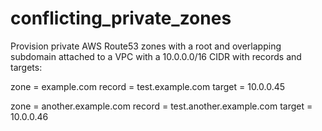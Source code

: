 # conflicting_private_zones

Provision private AWS Route53 zones with a root and overlapping subdomain attached to a VPC with a 10.0.0.0/16 CIDR with records and targets:

zone = example.com
record = test.example.com
target = 10.0.0.45

zone = another.example.com
record = test.another.example.com
target = 10.0.0.46